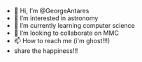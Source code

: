 - 👋 Hi, I’m @GeorgeAntares
- 👀 I’m interested in astronomy
- 🌱 I’m currently learning computer science
- 💞️ I’m looking to collaborate on MMC
- 📫 How to reach me (i'm ghost!!!)
- share the happiness!!!
<!---
GeorgeAntares/GeorgeAntares is a ✨ special ✨ repository because its `README.md` (this file) appears on your GitHub profile.
You can click the Preview link to take a look at your changes.
--->
